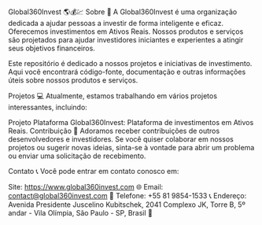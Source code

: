 Global360Invest 🌎💰💹
Sobre 📝
A Global360Invest é uma organização dedicada a ajudar pessoas a investir de forma inteligente e eficaz. Oferecemos investimentos em Ativos Reais. Nossos produtos e serviços são projetados para ajudar investidores iniciantes e experientes a atingir seus objetivos financeiros.

Este repositório é dedicado a nossos projetos e iniciativas de investimento. Aqui você encontrará código-fonte, documentação e outras informações úteis sobre nossos produtos e serviços.

Projetos 💻
Atualmente, estamos trabalhando em vários projetos interessantes, incluindo:

Projeto Plataforma Global360Invest: Plataforma de investimentos em Ativos Reais.
Contribuição 🤝
Adoramos receber contribuições de outros desenvolvedores e investidores. Se você quiser colaborar em nossos projetos ou sugerir novas ideias, sinta-se à vontade para abrir um problema ou enviar uma solicitação de recebimento.

Contato 📞
Você pode entrar em contato conosco em:

Site: https://www.global360invest.com 🌐
Email: contact@global360invest.com 📧
Telefone: +55 81 9854-1533 📞
Endereço: Avenida Presidente Juscelino Kubitschek, 2041 Complexo JK, Torre B, 5º andar - Vila Olímpia, São Paulo - SP, Brasil 🏢